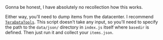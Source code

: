 Gonna be honest, I have absolutely no recollection how this works.

Either way, you'll need to dump items from the datacenter. I recommend
[`TeraDataTools`](https://github.com/gothos-folly/TeraDataTools). This script
doesn't take any input, so you'll need to specify the path to the `data/json/`
directory in `index.js` itself where `basedir` is defined. Then just run it and
collect your `items.json`.
